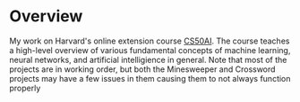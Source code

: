 # Overview
My work on Harvard's online extension course [CS50AI](https://cs50.harvard.edu/ai/2020/). The course teaches a high-level overview of various
fundamental concepts of machine learning, neural networks, and artificial intelligience in general. Note that
most of the projects are in working order, but both the Minesweeper and Crossword projects may have a few
issues in them causing them to not always function properly
